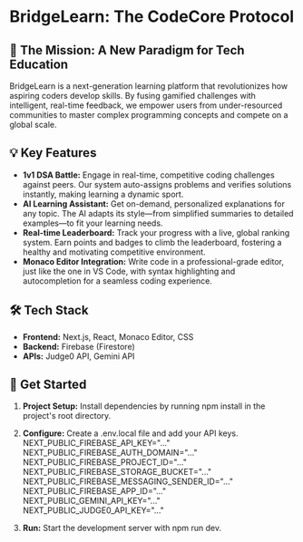 # **BridgeLearn: The CodeCore Protocol**

## **🚀 The Mission: A New Paradigm for Tech Education**

BridgeLearn is a next-generation learning platform that revolutionizes how aspiring coders develop skills. By fusing gamified challenges with intelligent, real-time feedback, we empower users from under-resourced communities to master complex programming concepts and compete on a global scale.

## **💡 Key Features**

* **1v1 DSA Battle:** Engage in real-time, competitive coding challenges against peers. Our system auto-assigns problems and verifies solutions instantly, making learning a dynamic sport.  
* **AI Learning Assistant:** Get on-demand, personalized explanations for any topic. The AI adapts its style—from simplified summaries to detailed examples—to fit your learning needs.  
* **Real-time Leaderboard:** Track your progress with a live, global ranking system. Earn points and badges to climb the leaderboard, fostering a healthy and motivating competitive environment.  
* **Monaco Editor Integration:** Write code in a professional-grade editor, just like the one in VS Code, with syntax highlighting and autocompletion for a seamless coding experience.

## **🛠️ Tech Stack**

* **Frontend:** Next.js, React, Monaco Editor, CSS  
* **Backend:** Firebase (Firestore)  
* **APIs:** Judge0 API, Gemini API

## **🚀 Get Started**

1. **Project Setup:** Install dependencies by running npm install in the project's root directory.  
2. **Configure:** Create a .env.local file and add your API keys.  
   NEXT\_PUBLIC\_FIREBASE\_API\_KEY="..."  
   NEXT\_PUBLIC\_FIREBASE\_AUTH\_DOMAIN="..."  
   NEXT\_PUBLIC\_FIREBASE\_PROJECT\_ID="..."  
   NEXT\_PUBLIC\_FIREBASE\_STORAGE\_BUCKET="..."  
   NEXT\_PUBLIC\_FIREBASE\_MESSAGING\_SENDER\_ID="..."  
   NEXT\_PUBLIC\_FIREBASE\_APP\_ID="..."  
   NEXT\_PUBLIC\_GEMINI\_API\_KEY="..."  
   NEXT\_PUBLIC\_JUDGE0\_API\_KEY="..."

3. **Run:** Start the development server with npm run dev.
